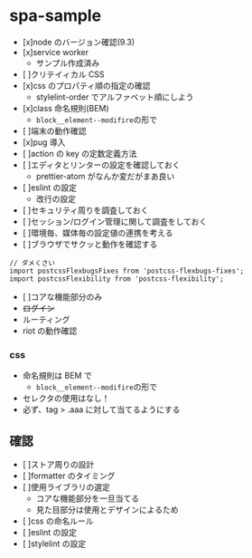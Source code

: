 # spa-sample

* [x]node のバージョン確認(9.3)
* [x]service worker
  * サンプル作成済み
* [ ]クリテイィカル CSS
* [x]css のプロパティ順の指定の確認
  * stylelint-order でアルファベット順にしよう
* [x]class 命名規則(BEM)
  * `block__element--modifire`の形で
* [ ]端末の動作確認
* [x]pug 導入
* [ ]action の key の定数定義方法
* [ ]エディタとリンターの設定を確認しておく
  * prettier-atom がなんか変だがまあ良い
* [ ]eslint の設定
  * 改行の設定
* [ ]セキュリティ周りを調査しておく
* [ ]セッション/ログイン管理に関して調査をしておく
* [ ]環境毎、媒体毎の設定値の連携を考える
* [ ]ブラウザでサクッと動作を確認する

```
// ダメくさい
import postcssFlexbugsFixes from 'postcss-flexbugs-fixes';
import postcssFlexibility from 'postcss-flexibility';
```

* [ ]コアな機能部分のみ
* ~~ログイン~~
* ルーティング
* riot の動作確認


### css

* 命名規則は BEM で
  * `block__element--modifire`の形で
* セレクタの使用はなし！
* 必ず、tag > .aaa に対して当てるようにする

## 確認

* [ ]ストア周りの設計
* [ ]formatter のタイミング
* [ ]使用ライブラリの選定
  * コアな機能部分を一旦当てる
  * 見た目部分は使用とデザインによるため
* [ ]css の命名ルール
* [ ]eslint の設定
* [ ]stylelint の設定
